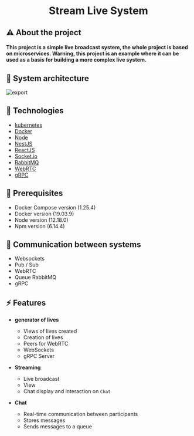 <h1 align="center">
    Stream Live System
</h1>

## :warning: About the project

#### This project is a simple live broadcast system, the whole project is based on microservices. Warning, this project is an example where it can be used as a basis for building a more complex live system.

## :telescope: System architecture
![export](https://user-images.githubusercontent.com/40550247/83696432-dc8a7c80-a5d2-11ea-81f1-85f67142654e.png)

## :rocket: Technologies

* [kubernetes](https://kubernetes.io/pt/docs/home/)
* [Docker](https://www.docker.com/)
* [Node](https://nodejs.org/en/)
* [NestJS](https://nestjs.com/)
* [ReactJS](https://reactjs.org/)
* [Socket.io](https://socket.io/)
* [RabbitMQ](https://www.cloudamqp.com/)
* [WebRTC](https://webrtc.org/)
* [gRPC](https://grpc.io/docs/)

## :toolbox: Prerequisites
* Docker Compose version (1.25.4)
* Docker version (19.03.9)
* Node version (12.18.0)
* Npm version (6.14.4)

## :loudspeaker: Communication between systems

* Websockets
* Pub / Sub
* WebRTC
* Queue RabbitMQ
* gRPC

## :zap: Features

- **generator of lives**
    * Views of lives created
    * Creation of lives
    * Peers for WebRTC
    * WebSockets
    * gRPC Server

- **Streaming**
    * Live broadcast
    * View
    * Chat display and interaction on `Chat`

- **Chat**
    * Real-time communication between participants
    * Stores messages
    * Sends messages to a queue
